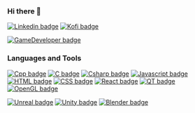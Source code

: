 ### Hi there 👋


[![Linkedin badge](https://img.shields.io/badge/LinkedIn-0077B5?style=for-the-badge&logo=linkedin&logoColor=white)](https://www.linkedin.com/in/manuel-pepe/)
[![Kofi badge](https://img.shields.io/badge/Ko--fi-F16061?style=for-the-badge&logo=ko-fi&logoColor=white)](https://ko-fi.com/manuelpepe0315)

[![GameDeveloper badge](https://img.shields.io/badge/Game%20Developer-E60012.svg?style=for-the-badge&logo=Game-Developer&logoColor=white)](https://www.mobygames.com/person/1222438/manuel-pepe/)

### Languages and Tools

[![Cpp badge](https://img.shields.io/badge/C%2B%2B-00599C?style=for-the-badge&logo=c%2B%2B&logoColor=white)]()
[![C badge](https://img.shields.io/badge/C-00599C?style=for-the-badge&logo=c&logoColor=white)]()
[![Csharp badge](https://img.shields.io/badge/C%20Sharp-239120.svg?style=for-the-badge&logo=C-Sharp&logoColor=white)]()
[![Javascript badge](https://img.shields.io/badge/JavaScript-F7DF1E.svg?style=for-the-badge&logo=JavaScript&logoColor=black)]()
[![HTML badge](https://img.shields.io/badge/HTML5-E34F26.svg?style=for-the-badge&logo=HTML5&logoColor=white)]()
[![CSS badge](https://img.shields.io/badge/CSS3-1572B6.svg?style=for-the-badge&logo=CSS3&logoColor=white)]()
[![React badge](https://img.shields.io/badge/React-61DAFB.svg?style=for-the-badge&logo=React&logoColor=black)]()
[![QT badge](https://img.shields.io/badge/Qt-41CD52.svg?style=for-the-badge&logo=Qt&logoColor=white)]()
[![OpenGL badge](https://img.shields.io/badge/OpenGL-5586A4.svg?style=for-the-badge&logo=OpenGL&logoColor=white)]()

[![Unreal badge](https://img.shields.io/badge/Unreal%20Engine-0E1128.svg?style=for-the-badge&logo=Unreal-Engine&logoColor=white)]()
[![Unity badge](https://img.shields.io/badge/Unity-FFFFFF.svg?style=for-the-badge&logo=Unity&logoColor=black)]()
[![Blender badge](https://img.shields.io/badge/Blender-F5792A.svg?style=for-the-badge&logo=Blender&logoColor=white)](https://www.blender.org/)

<!--
**ManuelPepe129/ManuelPepe129** is a ✨ _special_ ✨ repository because its `README.md` (this file) appears on your GitHub profile.

Here are some ideas to get you started:

- 🔭 I’m currently working on ...
- 🌱 I’m currently learning ...
- 👯 I’m looking to collaborate on ...
- 🤔 I’m looking for help with ...
- 💬 Ask me about ...
- 📫 How to reach me: ...
- 😄 Pronouns: ...
- ⚡ Fun fact: ...
-->
